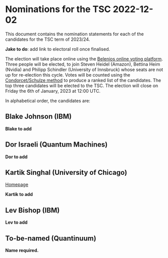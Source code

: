 # Nominations for the TSC 2022-12-02

This document contains the nomination statements for each of the candidates for the TSC term of 2023/24.

**Jake to do**: add link to electoral roll once finalised.

The election will take place online using the [Belenios online voting platform](https://www.belenios.org/).
Three people will be elected, to join Steven Heidel (Amazon), Bettina Heim (Nvidia) and Philipp Schindler (University of Innsbruck) whose seats are not up for re-election this cycle.
Votes will be counted using the [Condorcet/Schulze method](https://en.wikipedia.org/wiki/Schulze_method) to produce a ranked list of the candidates.
The top three candidates will be elected to the TSC.
The election will close on Friday the 6th of January, 2023 at 12:00 UTC.

In alphabetical order, the candidates are:

## Blake Johnson (IBM)

**Blake to add**

## Dor Israeli (Quantum Machines)

**Dor to add**

## Kartik Singhal (University of Chicago)

[Homepage](https://ks.cs.uchicago.edu)

**Kartik to add**

## Lev Bishop (IBM)

**Lev to add**

## To-be-named (Quantinuum)

**Name required.**
